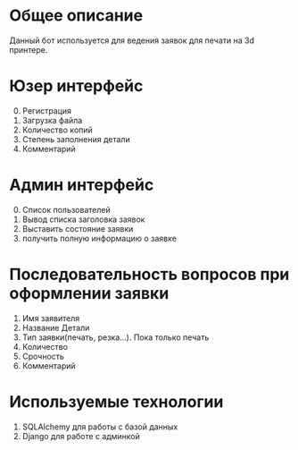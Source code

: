 # Общее описание 
Данный бот используется для ведения заявок для печати на 3d принтере.

# Юзер интерфейс
0) Регистрация 
1) Загрузка файла 
2) Количество копий 
3) Степень заполнения детали 
4) Комментарий 

# Админ интерфейс 
0) Список пользователей 
1) Вывод списка заголовка заявок 
2) Выставить состояние заявки 
3) получить полную информацию о заявке 

# Последовательность вопросов при оформлении заявки 
1) Имя заявителя 
2) Название Детали
3) Тип заявки(печать, резка...). Пока только печать
4) Количество
5) Срочность 
6) Комментарий 


# Используемые технологии 
1) SQLAlchemy для работы с базой данных 
2) Django для работе с админкой
